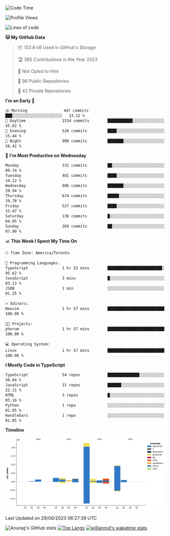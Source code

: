 <!--START_SECTION:waka-->
![Code Time](http://img.shields.io/badge/Code%20Time-366%20hrs%2054%20mins-blue)

![Profile Views](http://img.shields.io/badge/Profile%20Views-0-blue)

![Lines of code](https://img.shields.io/badge/From%20Hello%20World%20I%27ve%20Written-2.3%20million%20lines%20of%20code-blue)

**🐱 My GitHub Data** 

> 📦 153.8 kB Used in GitHub's Storage 
 > 
> 🏆 385 Contributions in the Year 2023
 > 
> 🚫 Not Opted to Hire
 > 
> 📜 98 Public Repositories 
 > 
> 🔑 42 Private Repositories 
 > 
**I'm an Early 🐤** 

```text
🌞 Morning                447 commits         ███░░░░░░░░░░░░░░░░░░░░░░   13.12 % 
🌆 Daytime                1534 commits        ███████████░░░░░░░░░░░░░░   45.02 % 
🌃 Evening                526 commits         ████░░░░░░░░░░░░░░░░░░░░░   15.44 % 
🌙 Night                  900 commits         ███████░░░░░░░░░░░░░░░░░░   26.42 % 
```
📅 **I'm Most Productive on Wednesday** 

```text
Monday                   332 commits         ██░░░░░░░░░░░░░░░░░░░░░░░   09.74 % 
Tuesday                  481 commits         ████░░░░░░░░░░░░░░░░░░░░░   14.12 % 
Wednesday                986 commits         ███████░░░░░░░░░░░░░░░░░░   28.94 % 
Thursday                 674 commits         █████░░░░░░░░░░░░░░░░░░░░   19.78 % 
Friday                   527 commits         ████░░░░░░░░░░░░░░░░░░░░░   15.47 % 
Saturday                 138 commits         █░░░░░░░░░░░░░░░░░░░░░░░░   04.05 % 
Sunday                   269 commits         ██░░░░░░░░░░░░░░░░░░░░░░░   07.90 % 
```


📊 **This Week I Spent My Time On** 

```text
🕑︎ Time Zone: America/Toronto

💬 Programming Languages: 
TypeScript               1 hr 52 mins        ████████████████████████░   95.62 % 
JavaScript               3 mins              █░░░░░░░░░░░░░░░░░░░░░░░░   03.13 % 
JSON                     1 min               ░░░░░░░░░░░░░░░░░░░░░░░░░   01.25 % 

🔥 Editors: 
Neovim                   1 hr 57 mins        █████████████████████████   100.00 % 

🐱‍💻 Projects: 
phorum                   1 hr 57 mins        █████████████████████████   100.00 % 

💻 Operating System: 
Linux                    1 hr 57 mins        █████████████████████████   100.00 % 
```

**I Mostly Code in TypeScript** 

```text
TypeScript               54 repos            ██████████████░░░░░░░░░░░   56.84 % 
JavaScript               21 repos            ██████░░░░░░░░░░░░░░░░░░░   22.11 % 
HTML                     3 repos             █░░░░░░░░░░░░░░░░░░░░░░░░   03.16 % 
Python                   1 repo              ░░░░░░░░░░░░░░░░░░░░░░░░░   01.05 % 
Handlebars               1 repo              ░░░░░░░░░░░░░░░░░░░░░░░░░   01.05 % 
```



**Timeline**

![Lines of Code chart](https://raw.githubusercontent.com/wise-introvert/wise-introvert/master/assets/bar_graph.png)


 Last Updated on 29/06/2023 06:27:39 UTC
<!--END_SECTION:waka-->

![Anurag's GitHub stats](https://github-readme-stats.vercel.app/api?username=wise-introvert&count_private=true&show_icons=true)
[![Top Langs](https://github-readme-stats.vercel.app/api/top-langs/?username=wise-introvert&langs_count=10)](https://github.com/anuraghazra/github-readme-stats)
[![willianrod's wakatime stats](https://github-readme-stats.vercel.app/api/wakatime?username=wiseintrovert)](https://github.com/anuraghazra/github-readme-stats)
